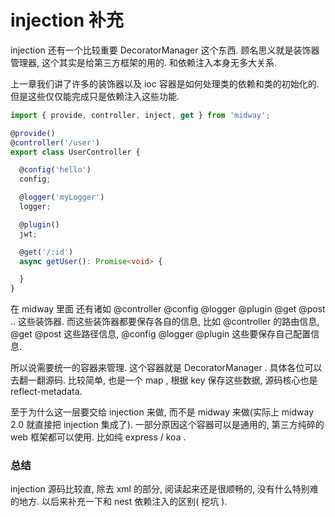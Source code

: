 # injection 补充



injection 还有一个比较重要 DecoratorManager 这个东西. 顾名思义就是装饰器管理器, 这个其实是给第三方框架的用的. 和依赖注入本身无多大关系.

上一章我们讲了许多的装饰器以及 ioc 容器是如何处理类的依赖和类的初始化的. 但是这些仅仅能完成只是依赖注入这些功能.

```ts
import { provide, controller, inject, get } from 'midway';

@provide()
@controller('/user')
export class UserController {

  @config('hello')
  config;   

  @logger('myLogger')
  logger;

  @plugin()
  jwt;

  @get('/:id')
  async getUser(): Promise<void> {

  }
}
```



在 midway 里面 还有诸如 @controller  @config @logger @plugin @get @post .. 这些装饰器. 而这些装饰器都要保存各自的信息, 比如 @controller 的路由信息, @get @post 这些路径信息, @config @logger @plugin 这些要保存自己配置信息. 

所以说需要统一的容器来管理. 这个容器就是 DecoratorManager . 具体各位可以去翻一翻源码. 比较简单, 也是一个 map , 根据 key 保存这些数据, 源码核心也是 reflect-metadata. 

至于为什么这一层要交给 injection 来做, 而不是 midway 来做(实际上 midway 2.0 就直接把 injection 集成了). 一部分原因这个容器可以是通用的, 第三方纯碎的 web 框架都可以使用. 比如纯 express / koa . 



### 总结

injection 源码比较直, 除去 xml 的部分, 阅读起来还是很顺畅的,  没有什么特别难的地方. 以后来补充一下和 nest 依赖注入的区别( 挖坑 ).